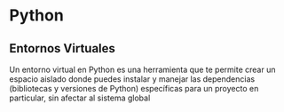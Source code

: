 # Python 

## Entornos Virtuales

Un entorno virtual en Python es una herramienta 
que te permite crear un espacio aislado donde puedes instalar y manejar las dependencias (bibliotecas y versiones de Python) específicas para un proyecto en particular, sin afectar al sistema global